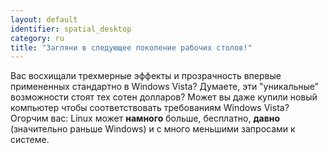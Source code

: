 ```yaml
---
layout: default
identifier: spatial_desktop
category: ru
title: "Загляни в следующее поколение рабочих столов!"
---
```



Вас восхищали трехмерные эффекты и прозрачность впервые примененных
стандартно в Windows Vista? Думаете, эти "уникальные" возможности стоят
тех сотен долларов? Может вы даже купили новый компьютер чтобы соответствовать
требованиям Windows Vista? Огорчим вас: Linux может <b>намного</b> больше,
бесплатно, <b>давно</b> (значительно раньше Windows) и с много меньшими
запросами к системе.

<? all_video_ids_from_file ();?>




